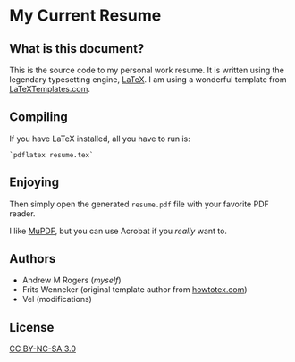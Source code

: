 # My Current Resume

## What is this document?
This is the source code to my personal work resume.  It is written using the legendary typesetting engine, [LaTeX](https://en.wikipedia.org/wiki/LaTeX "Wikepedia page").  I am using a wonderful template from [LaTeXTemplates.com](http://latextemplates.com).

## Compiling
If you have LaTeX installed, all you have to run is:

	`pdflatex resume.tex`

## Enjoying
Then simply open the generated `resume.pdf` file with your favorite PDF reader.  

I like [MuPDF](http://mupdf.com/ "MuPDF home page"), but you can use Acrobat if you *really* want to.

## Authors
* Andrew M Rogers (*myself*)
* Frits Wenneker (original template author from [howtotex.com](http://www.howtotex.com))
* Vel (modifications)

## License
[CC BY-NC-SA 3.0](http://creativecommons.org/licenses/by-nc-sa/3.0/ "Check it out")
